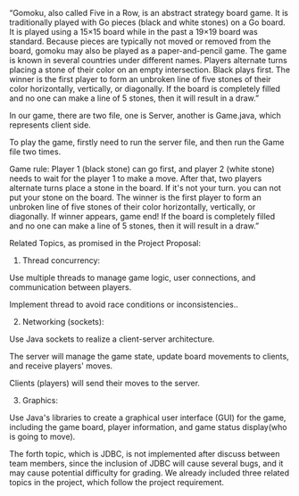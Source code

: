 “Gomoku, also called Five in a Row, is an abstract strategy board game. It is traditionally played with Go pieces (black and white stones) on a Go board. It is played using a 15×15 board while in the past a 19×19 board was standard. Because pieces are typically not moved or removed from the board, gomoku may also be played as a paper-and-pencil game. The game is known in several countries under different names. Players alternate turns placing a stone of their color on an empty intersection. Black plays first. The winner is the first player to form an unbroken line of five stones of their color horizontally, vertically, or diagonally. If the board is completely filled and no one can make a line of 5 stones, then it will result in a draw.”

In our game, there are two file, one is Server, another is Game.java, which represents client side.

To play the game, firstly need to run the server file, and then run the Game file two times.

Game rule:
Player 1 (black stone) can go first, and player 2 (white stone) needs to wait for the player 1 to make a move. After that, two players alternate turns place a stone in the board. If it's not your turn. you can not put your stone on the board.
The winner is the first player to form an unbroken line of five stones of their color horizontally, vertically, or diagonally. If winner appears, game end!  If the board is completely filled and no one can make a line of 5 stones, then it will result in a draw.”

Related Topics, as promised in the Project Proposal:

1. Thread concurrency:

Use multiple threads to manage game logic, user connections, and communication between players.

Implement thread to avoid race conditions or inconsistencies..

2. Networking (sockets):

Use Java sockets to realize a client-server architecture.

The server will manage the game state, update board movements to clients, and receive players' moves.

Clients (players) will send their moves to the server.

3. Graphics:

Use Java's libraries to create a graphical user interface (GUI) for the game, including the game board, player information, and game status display(who is going to move).

The forth topic, which is JDBC, is not implemented after discuss between team members, since the inclusion of JDBC will cause several bugs, and it may cause potential difficulty for grading. We already included three related topics in the project, which follow the project requirement.